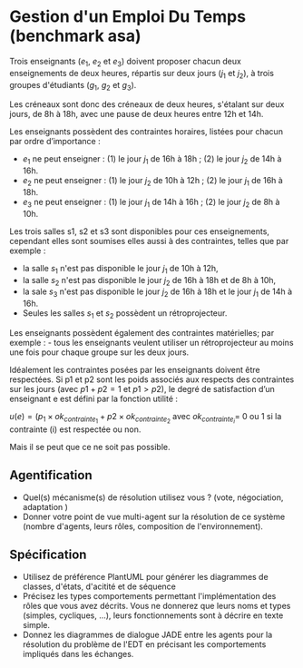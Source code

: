 # Gestion d'un Emploi Du Temps (benchmark asa)

Trois enseignants ($e_1$, $e_2$ et $e_3$) doivent proposer chacun deux enseignements de deux heures, répartis sur deux jours ($j_1$ et $j_2$), à trois groupes d'étudiants ($g_1$, $g_2$ et $g_3$).

Les créneaux sont donc des créneaux de deux heures, s'étalant sur deux jours, de 8h à 18h, avec une pause de deux heures entre 12h et 14h.

Les enseignants possèdent des contraintes horaires, listées pour chacun par ordre d’importance :
  - $e_1$ ne peut enseigner : (1) le jour $j_1$ de 16h à 18h ; (2) le jour $j_2$ de 14h à 16h. 
  - $e_2$ ne peut enseigner : (1) le jour $j_2$ de 10h à 12h ; (2) le jour $j_1$ de 16h à 18h. 
  - $e_3$ ne peut enseigner : (1) le jour $j_1$ de 14h à 16h ; (2) le jour $j_2$ de 8h à 10h.

Les trois salles s1, s2 et s3 sont disponibles pour ces enseignements, cependant elles sont soumises elles aussi à des contraintes, telles que par exemple :
  - la salle $s_1$ n'est pas disponible le jour $j_1$ de 10h à 12h,
  - la salle $s_2$ n'est pas disponible le jour $j_2$ de 16h à 18h et de 8h à 10h,
  - la sale $s_3$ n'est pas disponible le jour $j_2$ de 16h à 18h et le jour $j_1$ de 14h à 16h. 
  - Seules les salles $s_1$ et $s_2$ possèdent un rétroprojecteur.

Les enseignants possèdent également des contraintes matérielles; par exemple :
    - tous les enseignants veulent utiliser un rétroprojecteur au moins une fois pour chaque groupe sur  les deux jours.
 
Idéalement les contraintes posées par les enseignants doivent être respectées. 
Si p1 et p2 sont les poids associés aux respects des contraintes sur les jours (avec $p1 + p2 = 1$ et $p1 > p2$), 
le degré de satisfaction d’un enseignant e est défini par la fonction utilité :

$u(e) = (p_1 \times ok_{contrainte_1} + p2 \times ok_{contrainte_2}$ avec $ok_{contrainte_i} =$ 0 ou 1 si la contrainte (i) est respectée ou non.

Mais il se peut que ce ne soit pas possible.

## Agentification 
  - Quel(s) mécanisme(s) de résolution utilisez vous ? (vote, négociation, adaptation )
  - Donner votre point de vue multi-agent sur la résolution de ce système (nombre d'agents, leurs rôles, composition de l'environnement).

## Spécification
  - Utilisez de préférence PlantUML pour générer les diagrammes de classes, d'états, d'acitité et  de séquence
  - Précisez les types comportements permettant l'implémentation des rôles que vous avez décrits. Vous ne donnerez que leurs noms et types (simples, cycliques, ...), leurs fonctionnements sont à décrire en texte simple.
  - Donnez les diagrammes de dialogue JADE entre les agents pour la résolution du problème de l'EDT en précisant les comportements impliqués dans les échanges.

